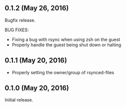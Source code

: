 ## 0.1.2 (May 26, 2016)

Bugfix release.

BUG FIXES:

- Fixing a bug with rsync when using zsh on the guest
- Properly handle the guest being shut down or halting

## 0.1.1 (May 20, 2016)

- Properly setting the owner/group of rsynced-files

## 0.1.0 (May 20, 2016)

Initial release.
